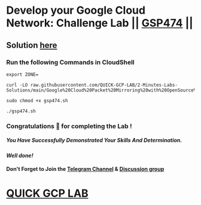 # Develop your Google Cloud Network: Challenge Lab || [GSP474](https://www.cloudskillsboost.google/focuses/14864?parent=catalog) ||

## Solution [here](https://youtu.be/cKY0hhrFz9E)

### Run the following Commands in CloudShell

```
export ZONE=
```
```
curl -LO raw.githubusercontent.com/QUICK-GCP-LAB/2-Minutes-Labs-Solutions/main/Google%20Cloud%20Packet%20Mirroring%20with%20OpenSource%20IDS/gsp474.sh

sudo chmod +x gsp474.sh

./gsp474.sh
```

### Congratulations 🎉 for completing the Lab !

##### *You Have Successfully Demonstrated Your Skills And Determination.*

#### *Well done!*

#### Don't Forget to Join the [Telegram Channel](https://t.me/quickgcplab) & [Discussion group](https://t.me/quickgcplabchats)

# [QUICK GCP LAB](https://www.youtube.com/@quickgcplab)
